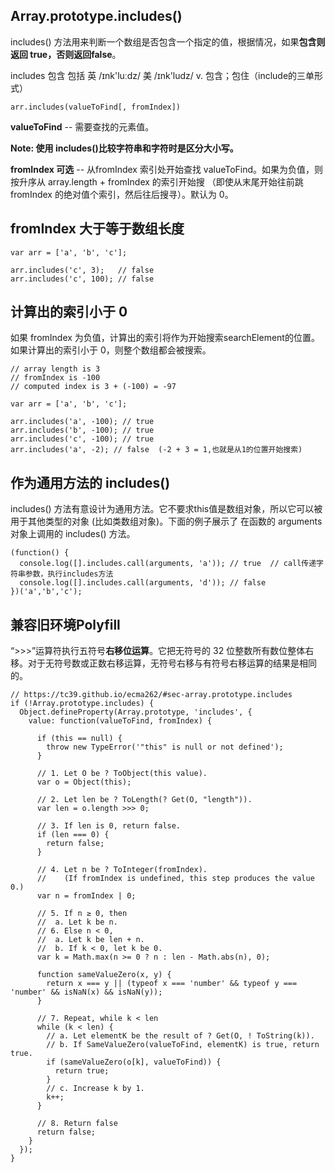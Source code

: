 ## Array.prototype.includes()

includes() 方法用来判断一个数组是否包含一个指定的值，根据情况，如果**包含则返回 true，否则返回false**。

includes 包含 包括 英 /ɪnk'luːdz/  美 /ɪnk'ludz/ v. 包含；包住（include的三单形式）

```
arr.includes(valueToFind[, fromIndex])
```

**valueToFind** -- 需要查找的元素值。

**Note:  使用 includes()比较字符串和字符时是区分大小写。**

**fromIndex 可选** -- 从fromIndex 索引处开始查找 valueToFind。如果为负值，则按升序从 array.length + fromIndex 的索引开始搜 （即使从末尾开始往前跳 fromIndex 的绝对值个索引，然后往后搜寻）。默认为 0。

## fromIndex 大于等于数组长度

```
var arr = ['a', 'b', 'c'];

arr.includes('c', 3);   // false
arr.includes('c', 100); // false
```

## 计算出的索引小于 0

如果 fromIndex 为负值，计算出的索引将作为开始搜索searchElement的位置。如果计算出的索引小于 0，则整个数组都会被搜索。

```
// array length is 3
// fromIndex is -100
// computed index is 3 + (-100) = -97

var arr = ['a', 'b', 'c'];

arr.includes('a', -100); // true
arr.includes('b', -100); // true
arr.includes('c', -100); // true
arr.includes('a', -2); // false  (-2 + 3 = 1,也就是从1的位置开始搜索)
```

## 作为通用方法的 includes()

includes() 方法有意设计为通用方法。它不要求this值是数组对象，所以它可以被用于其他类型的对象 (比如类数组对象)。下面的例子展示了 在函数的 arguments 对象上调用的 includes() 方法。

```
(function() {
  console.log([].includes.call(arguments, 'a')); // true  // call传递字符串参数，执行includes方法
  console.log([].includes.call(arguments, 'd')); // false
})('a','b','c');
```

## 兼容旧环境Polyfill

“>>>”运算符执行五符号**右移位运算**。它把无符号的 32 位整数所有数位整体右移。对于无符号数或正数右移运算，无符号右移与有符号右移运算的结果是相同的。

```
// https://tc39.github.io/ecma262/#sec-array.prototype.includes
if (!Array.prototype.includes) {
  Object.defineProperty(Array.prototype, 'includes', {
    value: function(valueToFind, fromIndex) {

      if (this == null) {
        throw new TypeError('"this" is null or not defined');
      }

      // 1. Let O be ? ToObject(this value).
      var o = Object(this);

      // 2. Let len be ? ToLength(? Get(O, "length")).
      var len = o.length >>> 0;

      // 3. If len is 0, return false.
      if (len === 0) {
        return false;
      }

      // 4. Let n be ? ToInteger(fromIndex).
      //    (If fromIndex is undefined, this step produces the value 0.)
      var n = fromIndex | 0;

      // 5. If n ≥ 0, then
      //  a. Let k be n.
      // 6. Else n < 0,
      //  a. Let k be len + n.
      //  b. If k < 0, let k be 0.
      var k = Math.max(n >= 0 ? n : len - Math.abs(n), 0);

      function sameValueZero(x, y) {
        return x === y || (typeof x === 'number' && typeof y === 'number' && isNaN(x) && isNaN(y));
      }

      // 7. Repeat, while k < len
      while (k < len) {
        // a. Let elementK be the result of ? Get(O, ! ToString(k)).
        // b. If SameValueZero(valueToFind, elementK) is true, return true.
        if (sameValueZero(o[k], valueToFind)) {
          return true;
        }
        // c. Increase k by 1. 
        k++;
      }

      // 8. Return false
      return false;
    }
  });
}
```